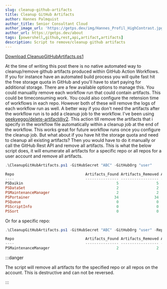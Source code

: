 ```yaml
---
slug: cleanup-github-artifacts
title: Cleanup GitHub Artifacts
author: Hannes Palmquist
author_title: Senior Consultant Cloud
author_image_url: 'https://getps.dev/img/Hannes_Profil_HighContrast.jpg'
author_url: https://getps.dev/about
tags: [powershell,github,rest,api,artifact,artifacts]
description: Script to remove/cleanup github artifacts
---
```


<div class="fb-share-button"
data-href="https://getps.dev/blog/cleanup-github-artifacts"
data-layout="button"
data-size="small">
</div>

[Download CleanupGitHubArtifacts.ps1](https://github.com/hanpq/getps.scripts/blob/main/CleanupGitHubArtifacts.ps1)

At the time of writing this post there is no native automated way to cleanup/remove github artifacts produced within GitHub Action Workflows. If you for instance have an automated build process you will quite fast hit the free storage quota in GitHub and you'll have to start paying for additional storage. There are a few available options to manage this. You could manuallly remove each workflow run that could contain artifacts. This could be timeconsuming work. You could also configure the retension time of workflows in each repo. However both of these will remove the logs of each workflow run as well. A better way if you don't need the artifacts after the workflow run is to add a cleanup job to the workflow. I've been using [geekyeggo/delete-artifact@v2](https://github.com/GeekyEggo/delete-artifact). This action till remove the artifacts that i specify in the workflow file automatically within a cleanup job at the end of the workflow. This works great for future workflow runs once you configure the cleanup job. But what about if you have hit the storage quota and need to cleanup all existing artifacts? Then you would have to do it manually or call the GitHub Rest API and remove all artifacts. This is what the below script does, it will enumerate all artifacts for a specific repo or all repos for a user account and remove all artifacts.

```powershell
.\CleanupGitHubArtifacts.ps1 -GitHubSecret "ABC" -GitHubOrg "user"

Repo                                Artifacts_Found Artifacts_Removed Artifacts_SizeMB
----                                --------------- ----------------- ----------------
PSDaikin                                          5                 5               43
PSDataSet                                         2                 2                2
PSMaintenanceManager                              2                 2               21
PSPortainer                                      34                34              321
PSQueue                                           0                 0                0
PSScriptInfo                                      0                 0                0
PSSort                                            0                 0                0
```

Or for a specific repo:
```powershell
.\CleanupGitHubArtifacts.ps1 -GitHubSecret "ABC" -GitHubOrg "user" -Repo "PSMaintenanceManager"

Repo                                Artifacts_Found Artifacts_Removed Artifacts_SizeMB
----                                --------------- ----------------- ----------------
PSMaintenanceManager                              2                 2               21
```

:::danger

The script will remove all artifacts for the specified repo or all repos on the account. This is destructive and can not be reversed.

:::

<Comments />
